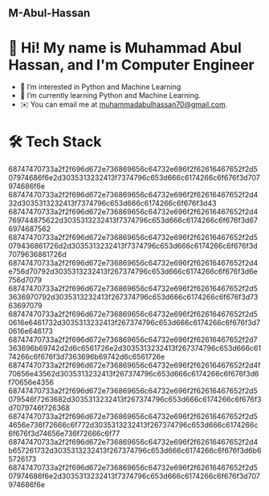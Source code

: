 ## M-Abul-Hassan
# 👋 Hi! My name is Muhammad Abul Hassan, and I'm Computer Engineer
- 👀 I’m interested in Python and Machine Learning
- 🌱 I’m currently learning Python and Machine Learning.
- ✉️ You can email me at muhammadabulhassan70@gmail.com.

# 🛠 Tech Stack

68747470733a2f2f696d672e736869656c64732e696f2f62616467652f2d507974686f6e2d3035313232413f7374796c653d666c6174266c6f676f3d707974686f6e 68747470733a2f2f696d672e736869656c64732e696f2f62616467652f2d432d3035313232413f7374796c653d666c6174266c6f676f3d43
68747470733a2f2f696d672e736869656c64732e696f2f62616467652f2d4769744875622d3035313232413f7374796c653d666c6174266c6f676f3d676974687562 68747470733a2f2f696d672e736869656c64732e696f2f62616467652f2d5079436861726d2d3035313232413f7374796c653d666c6174266c6f676f3d7079636861726d 68747470733a2f2f696d672e736869656c64732e696f2f62616467652f2d4e756d70792d3035313232413f267374796c653d666c6174266c6f676f3d6e756d7079 68747470733a2f2f696d672e736869656c64732e696f2f62616467652f2d53636970792d3035313232413f267374796c653d666c6174266c6f676f3d7363697079 68747470733a2f2f696d672e736869656c64732e696f2f62616467652f2d50616e6461732d3035313232413f267374796c653d666c6174266c6f676f3d70616e646173 68747470733a2f2f696d672e736869656c64732e696f2f62616467652f2d7363696b69742d2d6c6561726e2d3035313232413f267374796c653d666c6174266c6f676f3d7363696b69742d6c6561726e 68747470733a2f2f696d672e736869656c64732e696f2f62616467652f2d4f70656e43562d3035313232413f267374796c653d666c6174266c6f676f3d6f70656e4356 68747470733a2f2f696d672e736869656c64732e696f2f62616467652f2d5079546f7263682d3035313232413f267374796c653d666c6174266c6f676f3d7079746f726368 68747470733a2f2f696d672e736869656c64732e696f2f62616467652f2d54656e736f72666c6f772d3035313232413f267374796c653d666c6174266c6f676f3d74656e736f72666c6f77 68747470733a2f2f696d672e736869656c64732e696f2f62616467652f2d4b657261732d3035313232413f267374796c653d666c6174266c6f676f3d6b65726173
68747470733a2f2f696d672e736869656c64732e696f2f62616467652f2d507974686f6e2d3035313232413f7374796c653d666c6174266c6f676f3d707974686f6e
